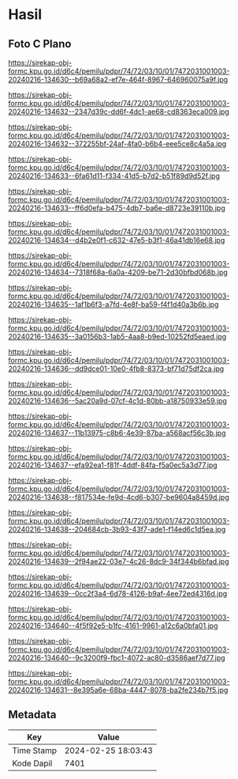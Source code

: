 # Hasil

## Foto C Plano

https://sirekap-obj-formc.kpu.go.id/d6c4/pemilu/pdpr/74/72/03/10/01/7472031001003-20240216-134630--b69a68a2-ef7e-464f-8967-646960075a9f.jpg

https://sirekap-obj-formc.kpu.go.id/d6c4/pemilu/pdpr/74/72/03/10/01/7472031001003-20240216-134632--2347d39c-dd6f-4dc1-ae68-cd8363eca009.jpg

https://sirekap-obj-formc.kpu.go.id/d6c4/pemilu/pdpr/74/72/03/10/01/7472031001003-20240216-134632--372255bf-24af-4fa0-b6b4-eee5ce8c4a5a.jpg

https://sirekap-obj-formc.kpu.go.id/d6c4/pemilu/pdpr/74/72/03/10/01/7472031001003-20240216-134633--6fa61d11-f334-41d5-b7d2-b51f89d9d52f.jpg

https://sirekap-obj-formc.kpu.go.id/d6c4/pemilu/pdpr/74/72/03/10/01/7472031001003-20240216-134633--ff6d0efa-b475-4db7-ba6e-d8723e39110b.jpg

https://sirekap-obj-formc.kpu.go.id/d6c4/pemilu/pdpr/74/72/03/10/01/7472031001003-20240216-134634--d4b2e0f1-c632-47e5-b3f1-46a41db16e68.jpg

https://sirekap-obj-formc.kpu.go.id/d6c4/pemilu/pdpr/74/72/03/10/01/7472031001003-20240216-134634--7318f68a-6a0a-4209-be71-2d30bfbd068b.jpg

https://sirekap-obj-formc.kpu.go.id/d6c4/pemilu/pdpr/74/72/03/10/01/7472031001003-20240216-134635--1af1b6f3-a7fd-4e8f-ba59-f4f1d40a3b6b.jpg

https://sirekap-obj-formc.kpu.go.id/d6c4/pemilu/pdpr/74/72/03/10/01/7472031001003-20240216-134635--3a0156b3-1ab5-4aa8-b9ed-10252fd5eaed.jpg

https://sirekap-obj-formc.kpu.go.id/d6c4/pemilu/pdpr/74/72/03/10/01/7472031001003-20240216-134636--dd9dce01-10e0-4fb8-8373-bf71d75df2ca.jpg

https://sirekap-obj-formc.kpu.go.id/d6c4/pemilu/pdpr/74/72/03/10/01/7472031001003-20240216-134636--5ac20a9d-07cf-4c1d-80bb-a18750933e59.jpg

https://sirekap-obj-formc.kpu.go.id/d6c4/pemilu/pdpr/74/72/03/10/01/7472031001003-20240216-134637--11b13975-c8b6-4e39-87ba-a568acf56c3b.jpg

https://sirekap-obj-formc.kpu.go.id/d6c4/pemilu/pdpr/74/72/03/10/01/7472031001003-20240216-134637--efa92ea1-f81f-4ddf-84fa-f5a0ec5a3d77.jpg

https://sirekap-obj-formc.kpu.go.id/d6c4/pemilu/pdpr/74/72/03/10/01/7472031001003-20240216-134638--f817534e-fe9d-4cd6-b307-be9604a8459d.jpg

https://sirekap-obj-formc.kpu.go.id/d6c4/pemilu/pdpr/74/72/03/10/01/7472031001003-20240216-134638--204684cb-3b93-43f7-ade1-f14ed6c1d5ea.jpg

https://sirekap-obj-formc.kpu.go.id/d6c4/pemilu/pdpr/74/72/03/10/01/7472031001003-20240216-134639--2f94ae22-03e7-4c26-8dc9-34f344b6bfad.jpg

https://sirekap-obj-formc.kpu.go.id/d6c4/pemilu/pdpr/74/72/03/10/01/7472031001003-20240216-134639--0cc2f3a4-6d78-4126-b9af-4ee72ed4316d.jpg

https://sirekap-obj-formc.kpu.go.id/d6c4/pemilu/pdpr/74/72/03/10/01/7472031001003-20240216-134640--4f5f92e5-b1fc-4161-9961-a12c6a0bfa01.jpg

https://sirekap-obj-formc.kpu.go.id/d6c4/pemilu/pdpr/74/72/03/10/01/7472031001003-20240216-134640--9c3200f9-fbc1-4072-ac80-d3586aef7d77.jpg

https://sirekap-obj-formc.kpu.go.id/d6c4/pemilu/pdpr/74/72/03/10/01/7472031001003-20240216-134631--8e395a6e-68ba-4447-8078-ba2fe234b7f5.jpg


## Metadata

| Key        | Value               |
| ---------- | ------------------- |
| Time Stamp | 2024-02-25 18:03:43 |
| Kode Dapil | 7401                |



